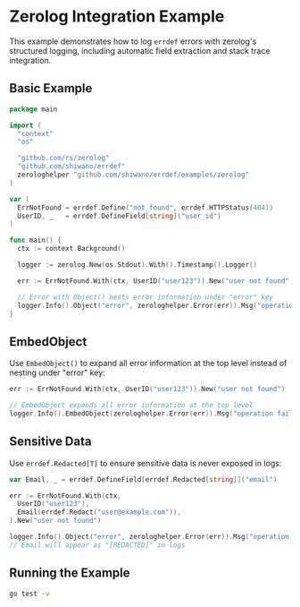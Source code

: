 # Zerolog Integration Example

This example demonstrates how to log `errdef` errors with zerolog's structured logging, including automatic field extraction and stack trace integration.

## Basic Example

```go
package main

import (
  "context"
  "os"

  "github.com/rs/zerolog"
  "github.com/shiwano/errdef"
  zerologhelper "github.com/shiwano/errdef/examples/zerolog"
)

var (
  ErrNotFound = errdef.Define("not_found", errdef.HTTPStatus(404))
  UserID, _   = errdef.DefineField[string]("user_id")
)

func main() {
  ctx := context.Background()

  logger := zerolog.New(os.Stdout).With().Timestamp().Logger()

  err := ErrNotFound.With(ctx, UserID("user123")).New("user not found")

  // Error with Object() nests error information under "error" key
  logger.Info().Object("error", zerologhelper.Error(err)).Msg("operation failed")
}
```

## EmbedObject

Use `EmbedObject()` to expand all error information at the top level instead of nesting under "error" key:

```go
err := ErrNotFound.With(ctx, UserID("user123")).New("user not found")

// EmbedObject expands all error information at the top level
logger.Info().EmbedObject(zerologhelper.Error(err)).Msg("operation failed")
```

## Sensitive Data

Use `errdef.Redacted[T]` to ensure sensitive data is never exposed in logs:

```go
var Email, _ = errdef.DefineField[errdef.Redacted[string]]("email")

err := ErrNotFound.With(ctx,
  UserID("user123"),
  Email(errdef.Redact("user@example.com")),
).New("user not found")

logger.Info().Object("error", zerologhelper.Error(err)).Msg("operation failed")
// Email will appear as "[REDACTED]" in logs
```

## Running the Example

```bash
go test -v
```
